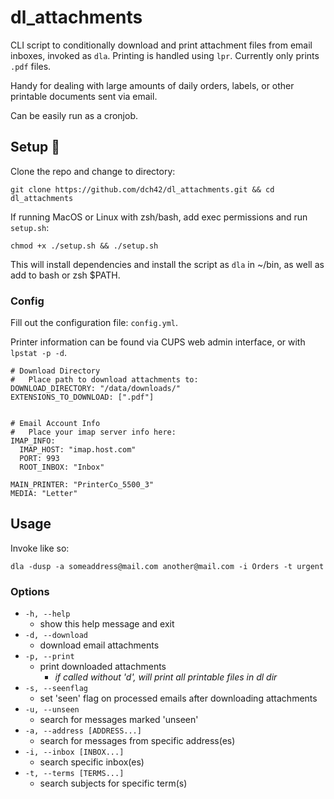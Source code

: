 # dl_attachments
CLI script to conditionally download and print attachment files from email inboxes, invoked as `dla`. Printing is handled using `lpr`.
Currently only prints `.pdf` files.

Handy for dealing with large amounts of daily orders, labels, or other printable documents sent via email.

Can be easily run as a cronjob.

## Setup 🔧
Clone the repo and change to directory:
~~~
git clone https://github.com/dch42/dl_attachments.git && cd dl_attachments
~~~

If running MacOS or Linux with zsh/bash, add exec permissions and run `setup.sh`:
~~~
chmod +x ./setup.sh && ./setup.sh
~~~
This will install dependencies and install the script as `dla` in ~/bin, as well as add to bash or zsh $PATH.

### Config

Fill out the configuration file: `config.yml`.

Printer information can be found via CUPS web admin interface, or with `lpstat -p -d`.

~~~
# Download Directory
#   Place path to download attachments to:
DOWNLOAD_DIRECTORY: "/data/downloads/"
EXTENSIONS_TO_DOWNLOAD: [".pdf"]


# Email Account Info 
#   Place your imap server info here:  
IMAP_INFO:
  IMAP_HOST: "imap.host.com"
  PORT: 993
  ROOT_INBOX: "Inbox"

MAIN_PRINTER: "PrinterCo_5500_3"
MEDIA: "Letter"
~~~


## Usage

Invoke like so:

~~~
dla -dusp -a someaddress@mail.com another@mail.com -i Orders -t urgent
~~~

### Options
- `-h, --help`
    - show this help message and exit
- `-d, --download`
    - download email attachments
- `-p, --print`
    - print downloaded attachments 
        - *if called without 'd', will print all printable files in dl dir*
- `-s, --seenflag`
    - set 'seen' flag on processed emails after downloading attachments
- `-u, --unseen`
    - search for messages marked 'unseen'
- `-a, --address [ADDRESS...]`
    - search for messages from specific address(es)
- `-i, --inbox [INBOX...]`
    - search specific inbox(es)
- `-t, --terms [TERMS...]`
    - search subjects for specific term(s)
